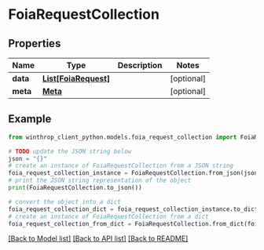 # FoiaRequestCollection


## Properties

Name | Type | Description | Notes
------------ | ------------- | ------------- | -------------
**data** | [**List[FoiaRequest]**](FoiaRequest.md) |  | [optional] 
**meta** | [**Meta**](Meta.md) |  | [optional] 

## Example

```python
from winthrop_client_python.models.foia_request_collection import FoiaRequestCollection

# TODO update the JSON string below
json = "{}"
# create an instance of FoiaRequestCollection from a JSON string
foia_request_collection_instance = FoiaRequestCollection.from_json(json)
# print the JSON string representation of the object
print(FoiaRequestCollection.to_json())

# convert the object into a dict
foia_request_collection_dict = foia_request_collection_instance.to_dict()
# create an instance of FoiaRequestCollection from a dict
foia_request_collection_from_dict = FoiaRequestCollection.from_dict(foia_request_collection_dict)
```
[[Back to Model list]](../README.md#documentation-for-models) [[Back to API list]](../README.md#documentation-for-api-endpoints) [[Back to README]](../README.md)



